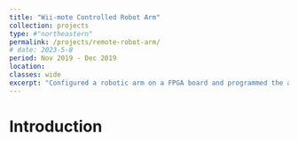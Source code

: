 ```yaml
---
title: "Wii-mote Controlled Robot Arm"
collection: projects
type: #"northeastern"
permalink: /projects/remote-robot-arm/ 
# date: 2023-5-8
period: Nov 2019 - Dec 2019
location: 
classes: wide
excerpt: "Configured a robotic arm on a FPGA board and programmed the arm to follow motions of a Wii-mote controller."
---
```


# Introduction
